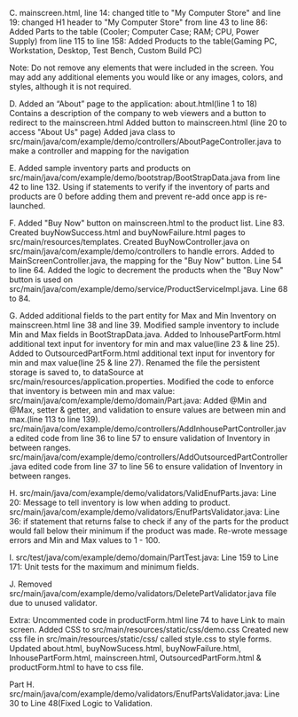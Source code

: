 
C. mainscreen.html, line 14: changed title to "My Computer Store" and line 19: changed H1 header to "My Computer Store"
   from line 43 to line 86: Added Parts to the table (Cooler; Computer Case; RAM; CPU, Power Supply)
   from line 115 to line 158: Added Products to the table(Gaming PC, Workstation, Desktop, Test Bench, Custom Build PC)

Note: Do not remove any elements that were included in the screen. You may add any additional elements you would like or any images, colors, and styles, although it is not required.


D.  Added an “About” page to the application: about.html(line 1 to 18) Contains a description of the company to web viewers and a button to redirect to the mainscreen.html
    Added button to mainscreen.html (line 20 to access "About Us" page)
   Added java class to src/main/java/com/example/demo/controllers/AboutPageController.java to make a controller and mapping for the navigation

E. Added sample inventory parts and products on src/main/java/com/example/demo/bootstrap/BootStrapData.java from line 42 to line 132.
   Using if statements to verify if the inventory of parts and products are 0 before adding them and prevent re-add once app is re-launched. 



F.  Added "Buy Now" button on mainscreen.html to the product list. Line 83.
    Created buyNowSuccess.html and buyNowFailure.html pages to src/main/resources/templates.
    Created BuyNowController.java on src/main/java/com/example/demo/controllers to handle errors.
    Added to MainScreenController.java, the mapping for the "Buy Now" button. Line 54 to line 64.
    Added the logic to decrement the products when the "Buy Now" button is used on src/main/java/com/example/demo/service/ProductServiceImpl.java. Line 68 to 84.


G.  Added additional fields to the part entity for Max and Min Inventory on mainscreen.html line 38 and line 39.
    Modified sample inventory to include Min and Max fields in BootStrapData.java.
    Added to InhousePartForm.html additional text input for inventory for min and max value(line 23 & line 25).
    Added to OutsourcedPartForm.html additional text input for inventory for min and max value(line 25 & line 27).
    Renamed the file the persistent storage is saved to, to dataSource at src/main/resources/application.properties.
    Modified the code to enforce that inventory is between min and max value:
        src/main/java/com/example/demo/domain/Part.java: Added @Min and @Max, setter & getter, and validation to ensure values are between min and max.(line 113 to line 139).
        src/main/java/com/example/demo/controllers/AddInhousePartController.java edited code from line 36 to line 57 to ensure validation of Inventory in between ranges.
        src/main/java/com/example/demo/controllers/AddOutsourcedPartController.java edited code from line 37 to line 56 to ensure validation of Inventory in between ranges.


H.  src/main/java/com/example/demo/validators/ValidEnufParts.java: Line 20: Message to tell inventory is low when adding to product.
    src/main/java/com/example/demo/validators/EnufPartsValidator.java: Line 36: if statement that returns false to check if any of the parts for the product would fall below their minimum if the product was made.
    Re-wrote message errors and Min and Max values to 1 - 100.

I.  src/test/java/com/example/demo/domain/PartTest.java: Line 159 to Line 171: Unit tests for the maximum and minimum fields.


J. Removed src/main/java/com/example/demo/validators/DeletePartValidator.java file due to unused validator. 

Extra: Uncommented code in productForm.html line 74 to have Link to main screen.
        Added CSS to src/main/resources/static/css/demo.css
        Created new css file in src/main/resources/static/css/ called style.css to style forms.
        Updated about.html, buyNowSucess.html, buyNowFailure.html, InhousePartForm.html, mainscreen.html, OutsourcedPartForm.html & productForm.html to have <link> to css file.

Part H.
src/main/java/com/example/demo/validators/EnufPartsValidator.java: Line 30 to Line 48(Fixed Logic to Validation.